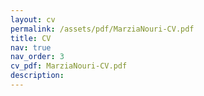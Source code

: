 ```yaml
---
layout: cv
permalink: /assets/pdf/MarziaNouri-CV.pdf
title: CV
nav: true
nav_order: 3
cv_pdf: MarziaNouri-CV.pdf
description: 
---
```

